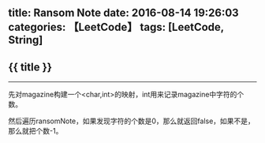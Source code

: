 title: Ransom Note
date: 2016-08-14 19:26:03
categories: 【LeetCode】
tags: [LeetCode, String]
---
## {{ title }} ##

---

先对magazine构建一个<char,int>的映射，int用来记录magazine中字符的个数。

然后遍历ransomNote，如果发现字符的个数是0，那么就返回false，如果不是，那么就把个数-1。